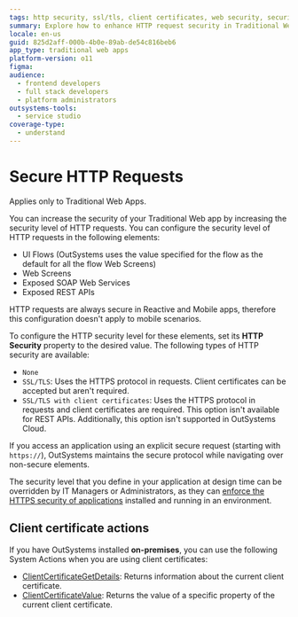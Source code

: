 ```yaml
---
tags: http security, ssl/tls, client certificates, web security, security configuration
summary: Explore how to enhance HTTP request security in Traditional Web Apps using OutSystems 11 (O11).
locale: en-us
guid: 825d2aff-000b-4b0e-89ab-de54c816beb6
app_type: traditional web apps
platform-version: o11
figma:
audience:
  - frontend developers
  - full stack developers
  - platform administrators
outsystems-tools:
  - service studio
coverage-type:
  - understand
---
```


# Secure HTTP Requests

<div class="info" markdown="1">

Applies only to Traditional Web Apps.

</div>

You can increase the security of your Traditional Web app by increasing the security level of HTTP requests. You can configure the security level of HTTP requests in the following elements:

* UI Flows (OutSystems uses the value specified for the flow as the default for all the flow Web Screens)
* Web Screens
* Exposed SOAP Web Services
* Exposed REST APIs

HTTP requests are always secure in Reactive and Mobile apps, therefore this configuration doesn't apply to mobile scenarios.

To configure the HTTP security level for these elements, set its **HTTP Security** property to the desired value. The following types of HTTP security are available:

* `None`
* `SSL/TLS`: Uses the HTTPS protocol in requests. Client certificates can be accepted but aren't required.
* `SSL/TLS with client certificates`: Uses the HTTPS protocol in requests and client certificates are required. This option isn't available for REST APIs. Additionally, this option isn't supported in OutSystems Cloud.

If you access an application using an explicit secure request (starting with `https://`), OutSystems maintains the secure protocol while navigating over non-secure elements.

The security level that you define in your application at design time can be overridden by IT Managers or Administrators, as they can [enforce the HTTPS security of applications](<enforce-https-security.md>) installed and running in an environment.

## Client certificate actions

If you have OutSystems installed **on-premises**, you can use the following System Actions when you are using client certificates:

* [ClientCertificateGetDetails](<../ref/apis/auto/system-actions.final.md#ClientCertificateGetDetails>): Returns information about the current client certificate.
* [ClientCertificateValue](<../ref/apis/auto/system-actions.final.md#ClientCertificateValue>): Returns the value of a specific property of the current client certificate.
